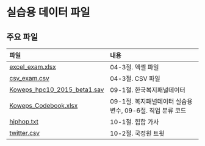 # 실습용 데이터 파일
## 주요 파일
파일           | 내용
:------------- |:-------------
[excel_exam.xlsx](https://github.com/youngwoos/Doit_R/blob/master/Data/excel_exam.xlsx) | 04-3절. 엑셀 파일
[csv_exam.csv](https://github.com/youngwoos/Doit_R/blob/master/Data/csv_exam.csv) | 04-3절. CSV 파일
[Koweps_hpc10_2015_beta1.sav](http://bit.ly/Koweps_hpc10_2015_v2) | 09-1절. 한국복지패널데이터
[Koweps_Codebook.xlsx](https://github.com/youngwoos/Doit_R/blob/master/Data/Koweps_Codebook.xlsx) | 09-1절. 복지패널데이터 실습용 변수, 09-6절. 직업 분류 코드
[hiphop.txt](https://github.com/youngwoos/Doit_R/blob/master/Data/hiphop.txt) | 10-1절. 힙합 가사
[twitter.csv](https://github.com/youngwoos/Doit_R/blob/master/Data/twitter.csv) | 10-2절. 국정원 트윗
